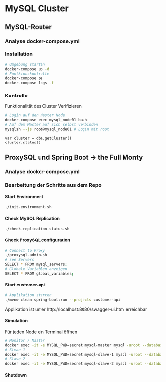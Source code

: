 # MySQL Cluster
## MySQL-Router
### Analyse docker-compose.yml
### Installation
```bash
# Umgebung starten
docker-compose up -d
# Funtkionskontrolle
docker-compose ps
docker-compose logs -f
```
### Kontrolle
Funktionalität des Cluster Verifizieren
```bash
# Login auf den Master Node
docker-compose exec mysql_node01 bash
# Auf dem Master auf sich selbst verbinden
mysqlsh --js root@mysql_node01 # Login mit root    
```
```mysql-js
var cluster = dba.getCluster()
cluster.status()
```
## ProxySQL und Spring Boot -> the Full Monty
### Analyse docker-compose.yml
### Bearbeitung der Schritte aus dem Repo
#### Start Environment
```bash
./init-environment.sh
```
#### Check MySQL Replication
```bash
./check-replication-status.sh
```
#### Check ProxySQL configuration
```bash
# Connect to Proxy
./proxysql-admin.sh
# see Servers
SELECT * FROM mysql_servers;
# Globale Variablen anzeigen
SELECT * FROM global_variables;
```
#### Start customer-api
```bash
# Applikation starten
./mvnw clean spring-boot:run --projects customer-api
```

Applikation ist unter http://localhost:8080/swagger-ui.html erreichbar               
#### Simulation
Für jeden Node ein Terminal öffnen                     
```bash 
# Monitor / Master
docker exec -it -e MYSQL_PWD=secret mysql-master mysql -uroot --database customerdb
# Slvae 1
docker exec -it -e MYSQL_PWD=secret mysql-slave-1 mysql -uroot --database customerdb
# Slave 2
docker exec -it -e MYSQL_PWD=secret mysql-slave-2 mysql -uroot --database customerdb
```
#### Shutdown